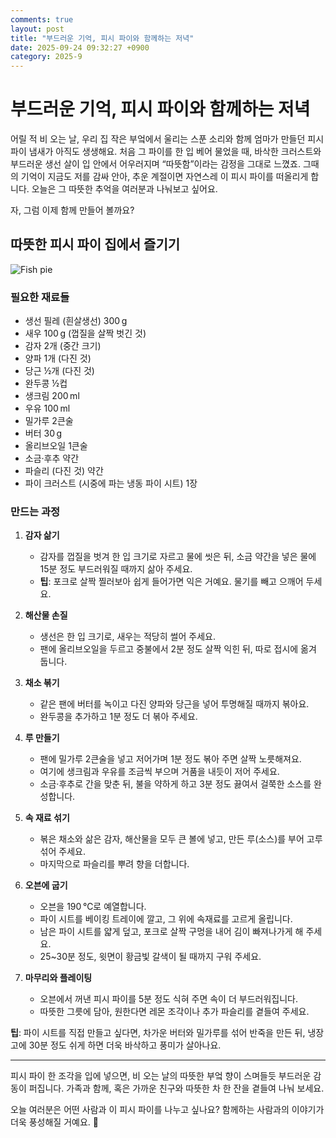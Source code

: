 ```yaml
---
comments: true
layout: post
title: "부드러운 기억, 피시 파이와 함께하는 저녁"
date: 2025-09-24 09:32:27 +0900
category: 2025-9
---
```


# 부드러운 기억, 피시 파이와 함께하는 저녁  

어릴 적 비 오는 날, 우리 집 작은 부엌에서 울리는 스푼 소리와 함께 엄마가 만들던 피시 파이 냄새가 아직도 생생해요. 처음 그 파이를 한 입 베어 물었을 때, 바삭한 크러스트와 부드러운 생선 살이 입 안에서 어우러지며 “따뜻함”이라는 감정을 그대로 느꼈죠. 그때의 기억이 지금도 저를 감싸 안아, 추운 계절이면 자연스레 이 피시 파이를 떠올리게 합니다. 오늘은 그 따뜻한 추억을 여러분과 나눠보고 싶어요.  

자, 그럼 이제 함께 만들어 볼까요?  


## 따뜻한 피시 파이 집에서 즐기기  

![Fish pie](https://www.themealdb.com/images/media/meals/ysxwuq1487323065.jpg)  

### 필요한 재료들  

- 생선 필레 (흰살생선) 300 g  
- 새우 100 g (껍질을 살짝 벗긴 것)  
- 감자 2개 (중간 크기)  
- 양파 1개 (다진 것)  
- 당근 ½개 (다진 것)  
- 완두콩 ½컵  
- 생크림 200 ml  
- 우유 100 ml  
- 밀가루 2큰술  
- 버터 30 g  
- 올리브오일 1큰술  
- 소금·후추 약간  
- 파슬리 (다진 것) 약간  
- 파이 크러스트 (시중에 파는 냉동 파이 시트) 1장  

### 만드는 과정  

1. **감자 삶기**  
   - 감자를 껍질을 벗겨 한 입 크기로 자르고 물에 씻은 뒤, 소금 약간을 넣은 물에 15분 정도 부드러워질 때까지 삶아 주세요.  
   - **팁**: 포크로 살짝 찔러보아 쉽게 들어가면 익은 거예요. 물기를 빼고 으깨어 두세요.  

2. **해산물 손질**  
   - 생선은 한 입 크기로, 새우는 적당히 썰어 주세요.  
   - 팬에 올리브오일을 두르고 중불에서 2분 정도 살짝 익힌 뒤, 따로 접시에 옮겨 둡니다.  

3. **채소 볶기**  
   - 같은 팬에 버터를 녹이고 다진 양파와 당근을 넣어 투명해질 때까지 볶아요.  
   - 완두콩을 추가하고 1분 정도 더 볶아 주세요.  

4. **루 만들기**  
   - 팬에 밀가루 2큰술을 넣고 저어가며 1분 정도 볶아 주면 살짝 노릇해져요.  
   - 여기에 생크림과 우유를 조금씩 부으며 거품을 내듯이 저어 주세요.  
   - 소금·후추로 간을 맞춘 뒤, 불을 약하게 하고 3분 정도 끓여서 걸쭉한 소스를 완성합니다.  

5. **속 재료 섞기**  
   - 볶은 채소와 삶은 감자, 해산물을 모두 큰 볼에 넣고, 만든 루(소스)를 부어 고루 섞어 주세요.  
   - 마지막으로 파슬리를 뿌려 향을 더합니다.  

6. **오븐에 굽기**  
   - 오븐을 190 ℃로 예열합니다.  
   - 파이 시트를 베이킹 트레이에 깔고, 그 위에 속재료를 고르게 올립니다.  
   - 남은 파이 시트를 얇게 덮고, 포크로 살짝 구멍을 내어 김이 빠져나가게 해 주세요.  
   - 25~30분 정도, 윗면이 황금빛 갈색이 될 때까지 구워 주세요.  

7. **마무리와 플레이팅**  
   - 오븐에서 꺼낸 피시 파이를 5분 정도 식혀 주면 속이 더 부드러워집니다.  
   - 따뜻한 그릇에 담아, 원한다면 레몬 조각이나 추가 파슬리를 곁들여 주세요.  

**팁**: 파이 시트를 직접 만들고 싶다면, 차가운 버터와 밀가루를 섞어 반죽을 만든 뒤, 냉장고에 30분 정도 쉬게 하면 더욱 바삭하고 풍미가 살아나요.  

---  



피시 파이 한 조각을 입에 넣으면, 비 오는 날의 따뜻한 부엌 향이 스며들듯 부드러운 감동이 퍼집니다. 가족과 함께, 혹은 가까운 친구와 따뜻한 차 한 잔을 곁들여 나눠 보세요.  

오늘 여러분은 어떤 사람과 이 피시 파이를 나누고 싶나요? 함께하는 사람과의 이야기가 더욱 풍성해질 거예요. 🌿